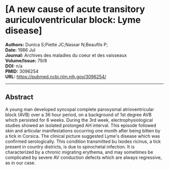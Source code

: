 # [A new cause of acute transitory auriculoventricular block: Lyme disease]

**Authors:** Dunica S;Piette JC;Nassar N;Beaufils P;  
**Date:** 1986 Jul  
**Journal:** Archives des maladies du coeur et des vaisseaux  
**Volume/Issue:** 79/8  
**DOI:** n/a  
**PMID:** 3096254  
**URL:** https://pubmed.ncbi.nlm.nih.gov/3096254/

---

## Abstract

A young man developed syncopal complete paroxysmal atrioventricular block (AVB) over a 36 hour period, on a background of 1st degree AVB which persisted for 6 weeks. During the 3rd week, electrophysiological studies showed an isolated prolonged AH interval. This episode followed skin and articular manifestations occurring one month after being bitten by a tick in Corsica. The clinical picture suggested Lyme's disease which was confirmed serologically. This condition transmitted bu Ixodes ricinus, a tick present in country districts, is due to spirochetal infection. It is characterized by a chronic migrating erythema, and may sometimes be complicated by severe AV conduction defects which are always regressive, as in our case.
